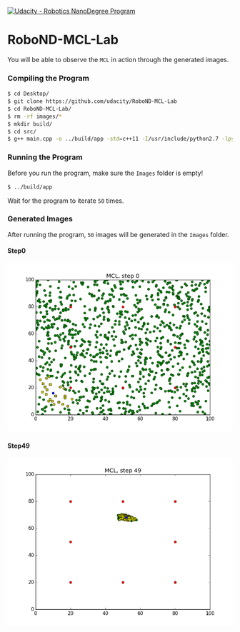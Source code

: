 [![Udacity - Robotics NanoDegree Program](https://s3-us-west-1.amazonaws.com/udacity-robotics/Extra+Images/RoboND_flag.png)](https://www.udacity.com/robotics)

# RoboND-MCL-Lab
You will be able to observe the `MCL` in action through the generated images. 

### Compiling the Program
```sh
$ cd Desktop/
$ git clone https://github.com/udacity/RoboND-MCL-Lab
$ cd RoboND-MCL-Lab/
$ rm -rf images/*
$ mkdir build/
$ cd src/
$ g++ main.cpp -o ../build/app -std=c++11 -I/usr/include/python2.7 -lpython2.7
```

### Running the Program
Before you run the program, make sure the `Images` folder is empty!
```sh
$ ../build/app
```
Wait for the program to iterate `50` times.

### Generated Images
After running the program, `50` images will be generated in the `Images` folder.
#### Step0
![alt text](images/step0.png)
#### Step49
![alt text](images/step49.png)

